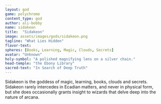 ```yaml
---
layout: god
game: polychrome
content_type: god
author: ali-bobby
name: sidakeon
title:  "Sidakeon"
image: assets/images/gods/sidakeon.png
tagline: "What Lies Hidden"
flavor-text:
spheres: [Books, Learning, Magic, Clouds, Secrets]
avatar: "Unknown"
holy-symbol: "A polished magnifying lens on a silver chain."
head-temple: "the Ebony Library"
sacred-text: "In Search of Deep Truth"
---
```


Sidakeon is the goddess of magic, learning, books, clouds and secrets. Sidakeon rarely intercedes in Ecadian matters, and never in physical form, but she does occasionally grants insight to wizards that delve deep into the nature of arcana.
